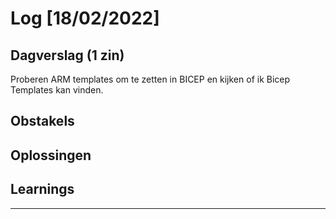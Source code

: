 # Log [18/02/2022]
 
## Dagverslag (1 zin)
 Proberen ARM templates om te zetten in BICEP en kijken of ik Bicep Templates kan vinden.
## Obstakels
 
## Oplossingen
 
## Learnings

---
